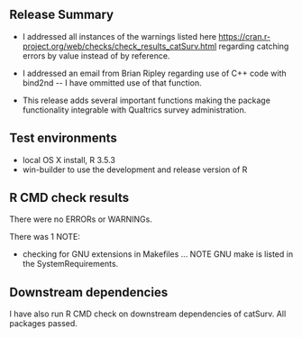 ## Release Summary
* I addressed all instances of the warnings listed here https://cran.r-project.org/web/checks/check_results_catSurv.html regarding catching errors by value instead of by reference.

* I addressed an email from Brian Ripley regarding use of C++ code with bind2nd -- I have ommitted use of that function.

* This release adds several important functions making the package functionality integrable with Qualtrics survey administration.


## Test environments
* local OS X install, R 3.5.3
* win-builder to use the development and release version of R


## R CMD check results
There were no ERRORs or WARNINGs.

There was 1 NOTE:

* checking for GNU extensions in Makefiles ... NOTE GNU make is listed in the SystemRequirements.


## Downstream dependencies
I have also run R CMD check on downstream dependencies of catSurv. All packages passed.